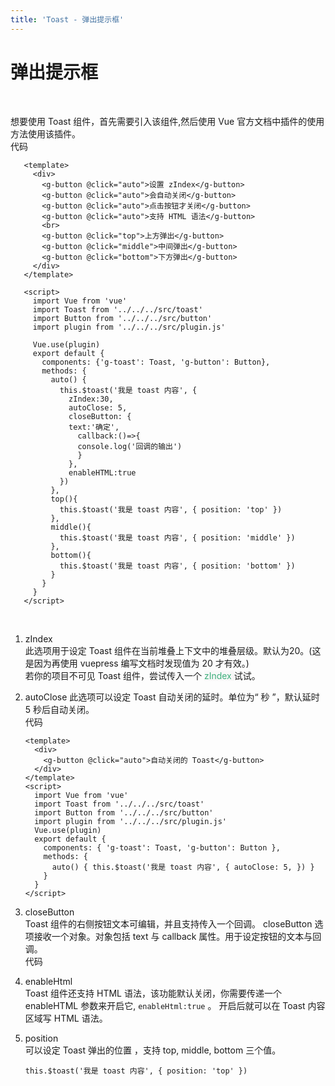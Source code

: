 ```yaml
---
title: 'Toast - 弹出提示框'
---
```

# 弹出提示框

&nbsp;
<ClientOnly>
<toast-demo></toast-demo>
</ClientOnly>

想要使用 Toast 组件，首先需要引入该组件,然后使用 Vue 官方文档中插件的使用方法使用该插件。  
代码
```vue
   <template>
     <div>
       <g-button @click="auto">设置 zIndex</g-button>
       <g-button @click="auto">会自动关闭</g-button>
       <g-button @click="auto">点击按钮才关闭</g-button>
       <g-button @click="auto">支持 HTML 语法</g-button>
       <br>
       <g-button @click="top">上方弹出</g-button>
       <g-button @click="middle">中间弹出</g-button>
       <g-button @click="bottom">下方弹出</g-button>
     </div>
   </template>
   
   <script>
     import Vue from 'vue'
     import Toast from '../../../src/toast'
     import Button from '../../../src/button'
     import plugin from '../../../src/plugin.js'
   
     Vue.use(plugin)
     export default {
       components: {'g-toast': Toast, 'g-button': Button},
       methods: {
         auto() {
           this.$toast('我是 toast 内容', {
             zIndex:30,
             autoClose: 5,
             closeButton: {
             text:'确定',
               callback:()=>{
               console.log('回调的输出')
               }
             },
             enableHTML:true
           })
         },
         top(){
           this.$toast('我是 toast 内容', { position: 'top' })
         },
         middle(){
           this.$toast('我是 toast 内容', { position: 'middle' })
         },
         bottom(){
           this.$toast('我是 toast 内容', { position: 'bottom' })
         }
       }
     }
   </script>
```
&nbsp;
<ClientOnly>
<toast-demo-2></toast-demo-2>
</ClientOnly>

1. zIndex  
   此选项用于设定 Toast 组件在当前堆叠上下文中的堆叠层级。默认为20。(这是因为再使用 vuepress 编写文档时发现值为 20 才有效。)  
   若你的项目不可见 Toast 组件，尝试传入一个 <span style='color:#3eaf7c;background-color:#F8F8F8'>zIndex </span> 试试。
2. autoClose
   此选项可以设定 Toast 自动关闭的延时。单位为“ 秒 ”，默认延时 5 秒后自动关闭。  
   代码
   ```vue
   <template>
     <div>
       <g-button @click="auto">自动关闭的 Toast</g-button>
     </div>
   </template>
   <script>
     import Vue from 'vue'
     import Toast from '../../../src/toast'
     import Button from '../../../src/button'
     import plugin from '../../../src/plugin.js'
     Vue.use(plugin)
     export default {
       components: { 'g-toast': Toast, 'g-button': Button },
       methods: {
         auto() { this.$toast('我是 toast 内容', { autoClose: 5, }) }
       }
     }
   </script>
   ```
3. closeButton  
   Toast 组件的右侧按钮文本可编辑，并且支持传入一个回调。 closeButton 选项接收一个对象。对象包括 text 与 callback 属性。用于设定按钮的文本与回调。  
   代码
4. enableHtml  
   Toast 组件还支持 HTML 语法，该功能默认关闭，你需要传递一个 enableHTML 参数来开启它, `enableHtml:true` 。 开启后就可以在 Toast 内容区域写 HTML 语法。

5. position  
   可以设定 Toast 弹出的位置 ，支持 top, middle, bottom 三个值。
   
   ```vue
   this.$toast('我是 toast 内容', { position: 'top' })
   ```
